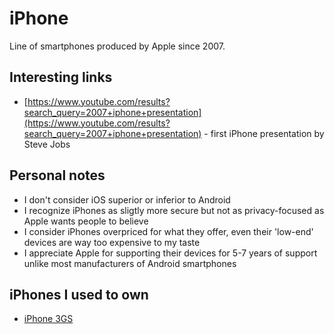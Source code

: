 # iPhone

Line of smartphones produced by Apple since 2007.

## Interesting links

- [https://www.youtube.com/results?search_query=2007+iphone+presentation](https://www.youtube.com/results?search_query=2007+iphone+presentation) - first iPhone presentation by Steve Jobs

## Personal notes

- I don't consider iOS superior or inferior to Android
- I recognize iPhones as sligtly more secure but not as privacy-focused as Apple wants people to believe
- I consider iPhones overpriced for what they offer, even their 'low-end' devices are way too expensive to my taste
- I appreciate Apple for supporting their devices for 5-7 years of support unlike most manufacturers of Android smartphones

## iPhones I used to own

- [iPhone 3GS](./3gs/)
